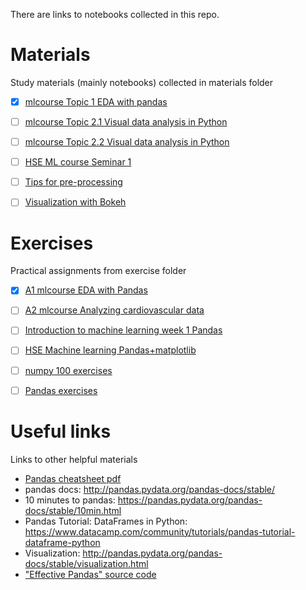 There are links to notebooks collected in this repo.
# Materials
  Study materials (mainly notebooks) collected in materials folder
- [X] [mlcourse Topic 1 EDA with pandas](https://www.kaggle.com/kashnitsky/topic-1-exploratory-data-analysis-with-pandas)
- [ ] [mlcourse Topic 2.1 Visual data analysis in Python](https://mlcourse.ai/articles/topic2-visual-data-analysis-in-python/)
- [ ] [mlcourse Topic 2.2 Visual data analysis in Python](https://mlcourse.ai/articles/topic2-part2-seaborn-plotly/)
- [ ] [HSE ML course Seminar 1](https://github.com/esokolov/ml-course-hse/blob/master/2019-fall/seminars/sem01-intro.ipynb)
- [ ] [Tips for pre-processing](https://www.kaggle.com/shravankoninti/python-data-pre-processing-handy-tips)
- [ ] [Visualization with Bokeh](https://www.kaggle.com/sitask/tutorial-visualization-with-bokeh)


# Exercises
  Practical assignments from exercise folder
- [X] [A1 mlcourse EDA with Pandas](https://www.kaggle.com/kashnitsky/a1-demo-pandas-and-uci-adult-dataset)
- [ ] [A2 mlcourse Analyzing cardiovascular data](https://www.kaggle.com/kashnitsky/a2-demo-analyzing-cardiovascular-data)
- [ ] [Introduction to machine learning week 1 Pandas](https://openedu.ru/course/hse/INTRML/)
- [ ] [HSE Machine learning Pandas+matplotlib](https://github.com/esokolov/ml-course-hse/blob/master/2019-fall/homeworks-practice/homework-practice-01.ipynb)
- [ ] [numpy 100 exercises](https://github.com/rougier/numpy-100)
- [ ] [Pandas exercises](https://github.com/guipsamora/pandas_exercises/)


# Useful links
  Links to other helpful materials
- [Pandas cheatsheet pdf](https://github.com/pandas-dev/pandas/blob/master/doc/cheatsheet/Pandas_Cheat_Sheet.pdf)
- pandas docs: http://pandas.pydata.org/pandas-docs/stable/
- 10 minutes to pandas: https://pandas.pydata.org/pandas-docs/stable/10min.html
- Pandas Tutorial: DataFrames in Python: https://www.datacamp.com/community/tutorials/pandas-tutorial-dataframe-python
- Visualization: http://pandas.pydata.org/pandas-docs/stable/visualization.html
- ["Effective Pandas" source code](https://github.com/TomAugspurger/effective-pandas)

